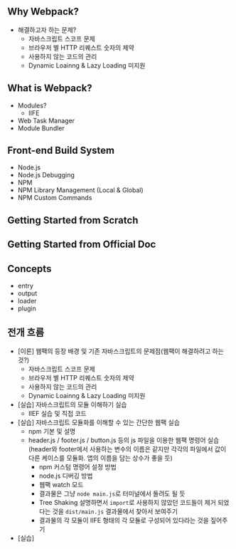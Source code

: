 ## Why Webpack?

- 해결하고자 하는 문제?
  - 자바스크립트 스코프 문제
  - 브라우저 별 HTTP 리퀘스트 숫자의 제약
  - 사용하지 않는 코드의 관리
  - Dynamic Loainng & Lazy Loading 미지원

## What is Webpack?

- Modules?
  - IIFE
- Web Task Manager
- Module Bundler

## Front-end Build System

- Node.js
- Node.js Debugging
- NPM
- NPM Library Management (Local & Global)
- NPM Custom Commands

## Getting Started from Scratch

## Getting Started from Official Doc

## Concepts

- entry
- output
- loader
- plugin

## 전개 흐름

- [이론] 웹팩의 등장 배경 및 기존 자바스크립트의 문제점(웹팩이 해결하려고 하는 것?)
  - 자바스크립트 스코프 문제
  - 브라우저 별 HTTP 리퀘스트 숫자의 제약
  - 사용하지 않는 코드의 관리
  - Dynamic Loainng & Lazy Loading 미지원
- [실습] 자바스크립트의 모듈 이해하기 실습
  - IIEF 실습 및 직접 코드
- [실습] 자바스크립트 모듈화를 이해할 수 있는 간단한 웹팩 실습
  - npm 기본 및 설명
  - header.js / footer.js / button.js 등의 js 파일을 이용한 웹팩 명령어 실습 (header와 footer에서 사용하는 변수의 이름은 같지만 각각의 파일에서 값이 다른 케이스를 모듈화. 앱의 이름을 담는 상수가 좋을 듯)
    - npm 커스텀 명령어 설정 방법
    - node.js 디버깅 방법
    - 웹팩 watch 모드
    - 결과물은 그냥 `node main.js`로 터미널에서 돌려도 될 듯
    - Tree Shaking 설명하면서 `import`로 사용하지 않았던 코드들이 제거 되었다는 것을 `dist/main.js` 결과물에서 찾아서 보여주기
    - 결과물의 각 모듈이 IIFE 형태의 각 모듈로 구성되어 있다라는 것을 짚어주기
- [실습]
